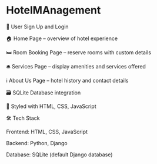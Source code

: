 # HotelMAnagement
🔐 User Sign Up and Login

🏠 Home Page – overview of hotel experience

🛏️ Room Booking Page – reserve rooms with custom details

🛎️ Services Page – display amenities and services offered

ℹ️ About Us Page – hotel history and contact details

🗃️ SQLite Database integration

🎨 Styled with HTML, CSS, JavaScript


🛠️ Tech Stack

Frontend: HTML, CSS, JavaScript

Backend: Python, Django

Database: SQLite (default Django database)

